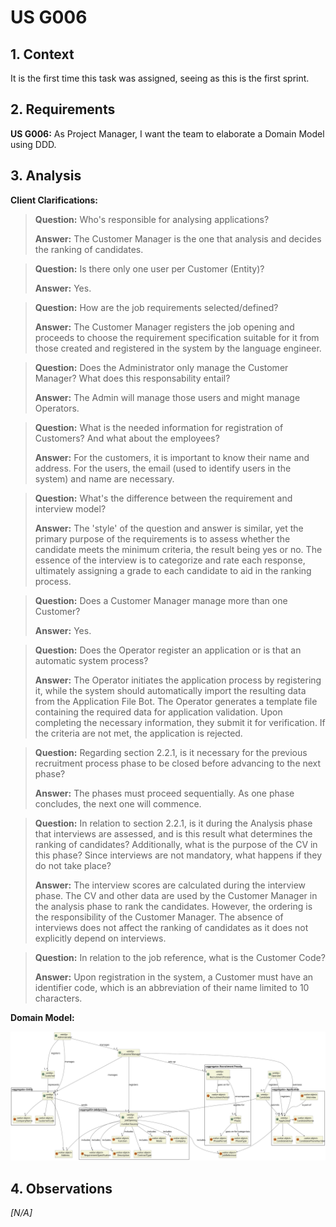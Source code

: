 # US G006

## 1. Context

It is the first time this task was assigned, seeing as this is the first sprint.

## 2. Requirements

**US G006:** As Project Manager, I want the team to elaborate a Domain Model using DDD.

## 3. Analysis

**Client Clarifications:**

> **Question:** Who's responsible for analysing applications?
>
> **Answer:** The Customer Manager is the one that analysis and decides the ranking of candidates.

> **Question:** Is there only one user per Customer (Entity)?
>
> **Answer:** Yes.

> **Question:** How are the job requirements selected/defined?
>
> **Answer:** The Customer Manager registers the job opening and proceeds to choose the requirement specification
> suitable for it from those created and registered in the system by the language engineer.

> **Question:** Does the Administrator only manage the Customer Manager? What does this responsability entail?
>
> **Answer:** The Admin will manage those users and might manage Operators.

> **Question:** What is the needed information for registration of Customers? And what about the employees?
>
> **Answer:** For the customers, it is important to know their name and address. For the users, the email (used to
> identify users in the system) and name are necessary.

> **Question:** What's the difference between the requirement and interview model?
>
> **Answer:** The 'style' of the question and answer is similar, yet the primary purpose of the requirements is to assess whether the candidate meets the minimum criteria, the result being yes or no. The essence of the interview is to categorize and rate each response, ultimately assigning a grade to each candidate to aid in the ranking process.

> **Question:** Does a Customer Manager manage more than one Customer?
>
> **Answer:** Yes.

> **Question:** Does the Operator register an application or is that an automatic system process?
>
> **Answer:** The Operator initiates the application process by registering it, while the system should automatically import the resulting data from the Application File Bot. The Operator generates a template file containing the required data for application validation. Upon completing the necessary information, they submit it for verification. If the criteria are not met, the application is rejected.

> **Question:** Regarding section 2.2.1, is it necessary for the previous recruitment process phase to be closed before advancing to the next phase?  
>
> **Answer:** The phases must proceed sequentially. As one phase concludes, the next one will commence.

> **Question:** In relation to section 2.2.1, is it during the Analysis phase that interviews are assessed, and is this result what determines the ranking of candidates? Additionally, what is the purpose of the CV in this phase? Since interviews are not mandatory, what happens if they do not take place?
>
> **Answer:** The interview scores are calculated during the interview phase. The CV and other data are used by the Customer Manager in the analysis phase to rank the candidates. However, the ordering is the responsibility of the Customer Manager. The absence of interviews does not affect the ranking of candidates as it does not explicitly depend on interviews.

> **Question:** In relation to the job reference, what is the Customer Code?
>
> **Answer:** Upon registration in the system, a Customer must have an identifier code, which is an abbreviation of their name limited to 10 characters.

**Domain Model:**

![Domain Model](domain-model.svg)

## 4. Observations

*[N/A]*